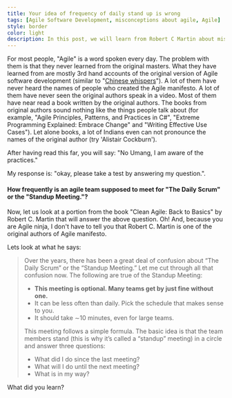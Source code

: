 ```yaml
---
title: Your idea of frequency of daily stand up is wrong
tags: [Agile Software Development, misconceptions about agile, Agile]
style: border 
color: light 
description: In this post, we will learn from Robert C Martin about misconceptions around 'how frequently should stand-up/scrum should happen'.
---
```


For most people, "Agile" is a word spoken every day. The problem with them is that they never learned from the original masters. What they have learned from are mostly 3rd hand accounts of the original version of Agile software development (similar to "[Chinese whispers](https://en.wikipedia.org/wiki/Chinese_whispers)"). A lot of them have never heard the names of people who created the Agile manifesto. A lot of them have never seen the original authors speak in a video. Most of them have near read a book written by the original authors. The books from original authors sound nothing like the things people talk about (for example, "Agile Principles, Patterns, and Practices in C#", "Extreme Programming Explained: Embrace Change" and "Writing Effective Use Cases"). Let alone books, a lot of Indians even can not pronounce the names of the original author (try 'Alistair Cockburn').

After having read this far, you will say: "No Umang, I am aware of the practices."

My response is: "okay, please take a test by answering my question.". 

#### How frequently is an agile team supposed to meet for "The Daily Scrum" or the "Standup Meeting."?

Now, let us look at a portion from the book "Clean Agile: Back to Basics" by Robert C. Martin that will answer the above question. Oh! And, because you are Agile ninja, I don't have to tell you that Robert C. Martin is one of the original authors of Agile manifesto.

Lets look at what he says:

> Over the years, there has been a great deal of confusion about “The Daily Scrum” or the “Standup Meeting.” Let me cut through all that confusion now.
> The following are true of the Standup Meeting:
> * **This meeting is optional. Many teams get by just fine without one.**
> * It can be less often than daily. Pick the schedule that makes sense to you.
> * It should take ∼10 minutes, even for large teams.
> 
> This meeting follows a simple formula.
> The basic idea is that the team members stand (this is why it’s called a “standup” meeting) in a circle and answer three questions:
> * What did I do since the last meeting?
> * What will I do until the next meeting?
> * What is in my way?

What did you learn?
